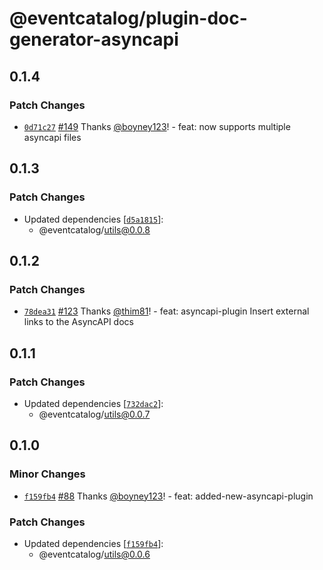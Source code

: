 # @eventcatalog/plugin-doc-generator-asyncapi

## 0.1.4

### Patch Changes

- [`0d71c27`](https://github.com/boyney123/eventcatalog/commit/0d71c27458a34900a4ba935b443e9a4f78b5e640) [#149](https://github.com/boyney123/eventcatalog/pull/149) Thanks [@boyney123](https://github.com/boyney123)! - feat: now supports multiple asyncapi files

## 0.1.3

### Patch Changes

- Updated dependencies [[`d5a1815`](https://github.com/boyney123/eventcatalog/commit/d5a1815ae1b078a2b3e07d9fce525337ad413c54)]:
  - @eventcatalog/utils@0.0.8

## 0.1.2

### Patch Changes

- [`78dea31`](https://github.com/boyney123/eventcatalog/commit/78dea31c7c53420de427a1db11fe9d41e88c5a07) [#123](https://github.com/boyney123/eventcatalog/pull/123) Thanks [@thim81](https://github.com/thim81)! - feat: asyncapi-plugin Insert external links to the AsyncAPI docs

## 0.1.1

### Patch Changes

- Updated dependencies [[`732dac2`](https://github.com/boyney123/eventcatalog/commit/732dac24c1de62537732083a53c2218c2794773a)]:
  - @eventcatalog/utils@0.0.7

## 0.1.0

### Minor Changes

- [`f159fb4`](https://github.com/boyney123/eventcatalog/commit/f159fb49c13e22546a538e6fd932b592b017647d) [#88](https://github.com/boyney123/eventcatalog/pull/88) Thanks [@boyney123](https://github.com/boyney123)! - feat: added-new-asyncapi-plugin

### Patch Changes

- Updated dependencies [[`f159fb4`](https://github.com/boyney123/eventcatalog/commit/f159fb49c13e22546a538e6fd932b592b017647d)]:
  - @eventcatalog/utils@0.0.6

